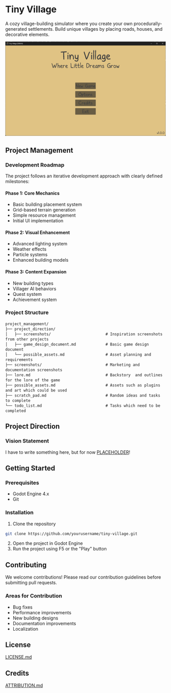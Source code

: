 # Tiny Village

A cozy village-building simulator where you create your own procedurally-generated settlements. Build unique villages by placing roads, houses, and decorative elements.

![Main Menu](project_management/screenshots/main_menu_screenshot.png)

## Project Management

### Development Roadmap
The project follows an iterative development approach with clearly defined milestones:

#### Phase 1: Core Mechanics
- Basic building placement system
- Grid-based terrain generation
- Simple resource management
- Initial UI implementation

#### Phase 2: Visual Enhancement
- Advanced lighting system
- Weather effects
- Particle systems
- Enhanced building models

#### Phase 3: Content Expansion
- New building types
- Villager AI behaviors
- Quest system
- Achievement system

### Project Structure
```
project_management/
├── project_direction/
│   ├── screenshots/         				# Inspiration screenshots from other projects
│   ├── game_design_document.md				# Basic game design document
│   └── possible_assets.md   				# Asset planning and requirements
├── screenshots/             				# Marketing and documentation screenshots
├── lore.md									# Backstory  and outlines for the lore of the game
├── possible_assets.md 						# Assets such as plugins and art which could be used
├── scratch_pad.md 							# Random ideas and tasks to complete
└── todo_list.md 							# Tasks which need to be completed
```

## Project Direction

### Vision Statement
I have to write something here, but for now [PLACEHOLDER](https://media.istockphoto.com/id/172954792/photo/duckling.jpg?s=1024x1024&w=is&k=20&c=XRLjY2Mcpk-zR-BnZKlpr-pcWcwZnr54asUJMI1qM4s=)!

## Getting Started

### Prerequisites
- Godot Engine 4.x
- Git

### Installation
1. Clone the repository
```bash
git clone https://github.com/yourusername/tiny-village.git
```
2. Open the project in Godot Engine
3. Run the project using F5 or the "Play" button

## Contributing
We welcome contributions! Please read our contribution guidelines before submitting pull requests.

### Areas for Contribution
- Bug fixes
- Performance improvements
- New building designs
- Documentation improvements
- Localization

## License
[LICENSE.md](LICENSE.md)

## Credits
[ATTRIBUTION.md](tiny_village_project/addons/maaacks_menus_template/examples/ATTRIBUTION.md)